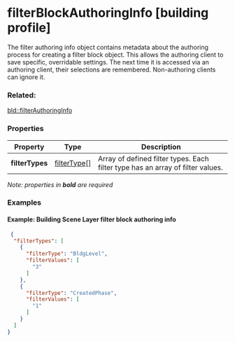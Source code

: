 # filterBlockAuthoringInfo [building profile]

The filter authoring info object contains metadata about the authoring process for creating a filter block object. This allows the authoring client to save specific, overridable settings.  The next time it is accessed via an authoring client, their selections are remembered. Non-authoring clients can ignore it.

### Related:

[bld::filterAuthoringInfo](filterAuthoringInfo.bld.md)
### Properties

| Property | Type | Description |
| --- | --- | --- |
| **filterTypes** | [filterType](filterType.bld.md)[] | Array of defined filter types. Each filter type has an array of filter values. |

*Note: properties in **bold** are required*

### Examples 

#### Example: Building Scene Layer filter block authoring info 

```json
 {
  "filterTypes": [
    {
      "filterType": "BldgLevel",
      "filterValues": [
        "3"
      ]
    },
    {
      "filterType": "CreatedPhase",
      "filterValues": [
        "1"
      ]
    }
  ]
} 
```


